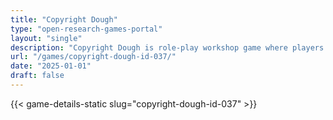 ```yaml
---
title: "Copyright Dough"
type: "open-research-games-portal"
layout: "single"
description: "Copyright Dough is role-play workshop game where players use play-dough to model objects under different roles. After making their creations, players reveal ..."
url: "/games/copyright-dough-id-037/"
date: "2025-01-01"
draft: false
---
```


{{< game-details-static slug="copyright-dough-id-037" >}}
